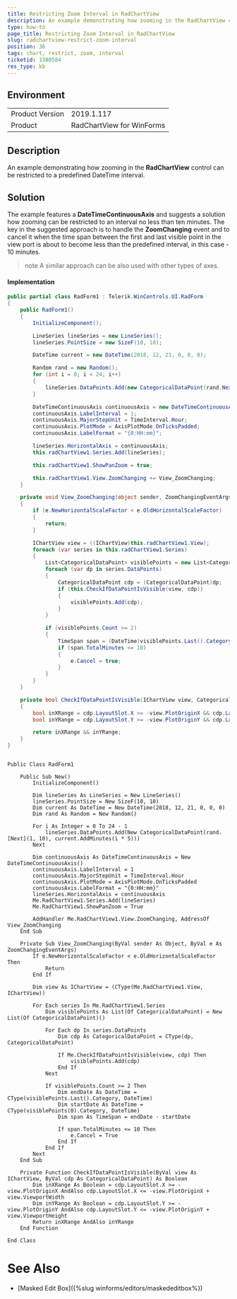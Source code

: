 ```yaml
---
title: Restricting Zoom Interval in RadChartView
description: An example demonstrating how zooming in the RadChartView control can be restricted to a predefined DateTime interval.  
type: how-to
page_title: Restricting Zoom Interval in RadChartView
slug: radchartview-restrict-zoom-interval
position: 36
tags: chart, restrict, zoom, interval
ticketid: 1380584
res_type: kb
---
```


## Environment
<table>
	<tr>
		<td>Product Version</td>
		<td>2019.1.117</td>
	</tr>
	<tr>
		<td>Product</td>
		<td>RadChartView for WinForms</td>
	</tr>
</table>


## Description

An example demonstrating how zooming in the **RadChartView** control can be restricted to a predefined DateTime interval.

## Solution

The example features a **DateTimeContinuousAxis** and suggests a solution how zooming can be restricted to an interval no less than ten minutes. The key in the suggested approach is to handle the **ZoomChanging** event and to cancel it when the time span between the first and last visible point in the view port is about to become less than the predefined interval, in this case - 10 minutes.

>note  A similar approach can be also used with other types of axes.

#### Implementation

````C#
public partial class RadForm1 : Telerik.WinControls.UI.RadForm
{
    public RadForm1()
    {
        InitializeComponent();

        LineSeries lineSeries = new LineSeries();
        lineSeries.PointSize = new SizeF(10, 10);

        DateTime current = new DateTime(2018, 12, 21, 0, 0, 0);

        Random rand = new Random();
        for (int i = 0; i < 24; i++)
        {
            lineSeries.DataPoints.Add(new CategoricalDataPoint(rand.Next(1, 10), current.AddMinutes(i * 5)));
        }

        DateTimeContinuousAxis continuousAxis = new DateTimeContinuousAxis();
        continuousAxis.LabelInterval = 1;
        continuousAxis.MajorStepUnit = TimeInterval.Hour;
        continuousAxis.PlotMode = AxisPlotMode.OnTicksPadded;
        continuousAxis.LabelFormat = "{0:HH:mm}";

        lineSeries.HorizontalAxis = continuousAxis;
        this.radChartView1.Series.Add(lineSeries);

        this.radChartView1.ShowPanZoom = true;

        this.radChartView1.View.ZoomChanging += View_ZoomChanging;
    }

    private void View_ZoomChanging(object sender, ZoomChangingEventArgs e)
    {
        if (e.NewHorizontalScaleFactor < e.OldHorizontalScaleFactor)
        {
            return;
        }

        IChartView view = ((IChartView)this.radChartView1.View);
        foreach (var series in this.radChartView1.Series)
        {
            List<CategoricalDataPoint> visiblePoints = new List<CategoricalDataPoint>();
            foreach (var dp in series.DataPoints)
            {
                CategoricalDataPoint cdp = (CategoricalDataPoint)dp;
                if (this.CheckIfDataPointIsVisible(view, cdp))
                {
                    visiblePoints.Add(cdp);
                }
            }

            if (visiblePoints.Count >= 2)
            {
                TimeSpan span = (DateTime)visiblePoints.Last().Category - (DateTime)visiblePoints[0].Category;
                if (span.TotalMinutes <= 10)
                {
                    e.Cancel = true;
                }
            }
        }
    }

    private bool CheckIfDataPointIsVisible(IChartView view, CategoricalDataPoint cdp)
    {
        bool inXRange = cdp.LayoutSlot.X >= -view.PlotOriginX && cdp.LayoutSlot.X <= -view.PlotOriginX + view.ViewportWidth;
        bool inYRange = cdp.LayoutSlot.Y >= -view.PlotOriginY && cdp.LayoutSlot.Y <= -view.PlotOriginY + view.ViewportHeight;

        return inXRange && inYRange;
    }
}



````
````VB.NET
Public Class RadForm1

    Public Sub New()
        InitializeComponent()

        Dim lineSeries As LineSeries = New LineSeries()
        lineSeries.PointSize = New SizeF(10, 10)
        Dim current As DateTime = New DateTime(2018, 12, 21, 0, 0, 0)
        Dim rand As Random = New Random()

        For i As Integer = 0 To 24 - 1
            lineSeries.DataPoints.Add(New CategoricalDataPoint(rand.[Next](1, 10), current.AddMinutes(i * 5)))
        Next

        Dim continuousAxis As DateTimeContinuousAxis = New DateTimeContinuousAxis()
        continuousAxis.LabelInterval = 1
        continuousAxis.MajorStepUnit = TimeInterval.Hour
        continuousAxis.PlotMode = AxisPlotMode.OnTicksPadded
        continuousAxis.LabelFormat = "{0:HH:mm}"
        lineSeries.HorizontalAxis = continuousAxis
        Me.RadChartView1.Series.Add(lineSeries)
        Me.RadChartView1.ShowPanZoom = True

        AddHandler Me.RadChartView1.View.ZoomChanging, AddressOf View_ZoomChanging
    End Sub

    Private Sub View_ZoomChanging(ByVal sender As Object, ByVal e As ZoomChangingEventArgs)
        If e.NewHorizontalScaleFactor < e.OldHorizontalScaleFactor Then
            Return
        End If

        Dim view As IChartView = (CType(Me.RadChartView1.View, IChartView))

        For Each series In Me.RadChartView1.Series
            Dim visiblePoints As List(Of CategoricalDataPoint) = New List(Of CategoricalDataPoint)()

            For Each dp In series.DataPoints
                Dim cdp As CategoricalDataPoint = CType(dp, CategoricalDataPoint)

                If Me.CheckIfDataPointIsVisible(view, cdp) Then
                    visiblePoints.Add(cdp)
                End If
            Next

            If visiblePoints.Count >= 2 Then
                Dim endDate As DateTime = CType(visiblePoints.Last().Category, DateTime)
                Dim startDate As DateTime = CType(visiblePoints(0).Category, DateTime)
                Dim span As TimeSpan = endDate - startDate

                If span.TotalMinutes <= 10 Then
                    e.Cancel = True
                End If
            End If
        Next
    End Sub

    Private Function CheckIfDataPointIsVisible(ByVal view As IChartView, ByVal cdp As CategoricalDataPoint) As Boolean
        Dim inXRange As Boolean = cdp.LayoutSlot.X >= -view.PlotOriginX AndAlso cdp.LayoutSlot.X <= -view.PlotOriginX + view.ViewportWidth
        Dim inYRange As Boolean = cdp.LayoutSlot.Y >= -view.PlotOriginY AndAlso cdp.LayoutSlot.Y <= -view.PlotOriginY + view.ViewportHeight
        Return inXRange AndAlso inYRange
    End Function

End Class
````

# See Also
* [Masked Edit Box]({%slug winforms/editors/maskededitbox%})